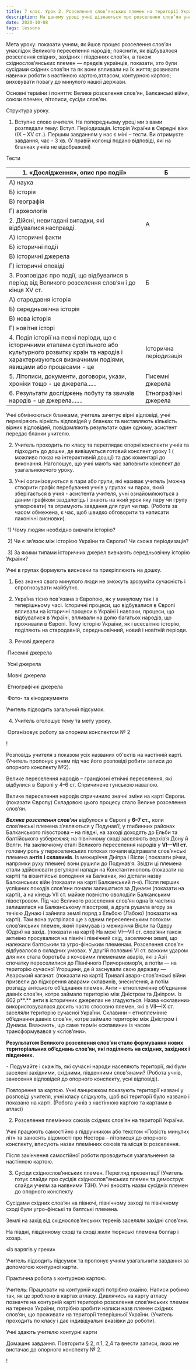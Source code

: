 ```yaml
---
title: 7 клас. Урок 2. Розселення слов’янських племен на території України. Сусіди східних слов’ян
description: На даному уроці учні дізнаються про розселення слов’ян унаслідок Великого переселення народів та їх сусідів
date: 2020-10-08
tags: lessons
---
```




Мета уроку: показати учням, як йшов процес розселення слов’ян унаслідок Великого переселення народів; пояснити, як відбувалося розселення східних, західних і південних слов’ян, а також східнослов’янських племен — предків українців, показати, хто були сусідами східних слов’ян та як вони впливали на їх життя; розвивати навички роботи з настінною картою,атласом, контурною картою; виховувати повагу до минулого нашої держави. 

Основні терміни і поняття: Велике розселення слов’ян, Балканські війни, союзи племен, літописи, сусіди слов'ян.

 Структура уроку.

1. Вступне слово вчителя. На попередньому уроці ми з вами розглядали тему: Вступ. Періодизація. Історія України в Середні віки (ІХ – ХV ст..). Першим завданням у нас є міні – тести. Ви отримуєте завдання, час - 3 хв. (У правій колонці подано відповіді, які на бланках учнів не відображені)

Тести

| 1.   «Дослідження», опис про події»                          | Б                      |
| ------------------------------------------------------------ | ---------------------- |
| А) наука                                                     |                        |
| Б) історія                                                   |                        |
| В) географія                                                 |                        |
| Г) археологія                                                |                        |
| 2. Дійсні, невигадані випадки, які відбувалися насправді.    | А                      |
| А) історичні факти                                           |                        |
| Б) історичні події                                           |                        |
| В) історичні джерела                                         |                        |
| Г) історичні оповіді                                         |                        |
| 3. Розповідає про події, що відбувалися в період від Великого розселення слов’ян і до кінця XV ст. | Б                      |
| А) стародавня історія                                        |                        |
| Б) середньовічна історія                                     |                        |
| В) нова історія                                              |                        |
| Г) новітня історі                                            |                        |
| 4.  Поділ історії на певні періоди, що є історичними етапами суспільного або культурного розвитку країн та народів і характеризуються визначними подіями, явищами або процесами - це | Історична періодизація |
| 5. Літописи, документи, договори, укази, хроніки тощо - це джерела...... | Писемні джерела        |
| 6. Результати досліджень побуту та звичаїв народів - це джерела....... | Етнографічні джерела   |

Учні обмінюються бланками, учитель зачитує вірні відповіді, учні перевіряють вірність відповідей у бланках та виставляють кількість вірних відповідей, повідомляють результати один одному, асистент передає бланки учителю.

2. Учитель проходить по класу та переглядає опорні конспекти учнів та підходить до дошки, де вивішується готовий конспект уроку 1 ( можливо показ на інтерактивній дошці) та дає коментарі до виконання. Наголошує, що учні мають час заповнити конспект до узагальнюючого уроку.

3. Учні організовуються в пари або групи, які називає учитель (можна створити графік перебування учнів у групах чи парах, який зберігається в учня - асистента учителя, учні ознайомлюються з даним графіком заздалегідь і знають на який урок яку пару чи групу утворювати) та отримують завдання для груп чи пар. (Робота за часом обмежена, є час, щоб швидко обговорити та написати лаконічні висновки).

​    1) Чому людям необхідно вивчати історію?

​    2) Чи є зв’язок між історією України та Європи? Чи схожа періодизація?

​    3) За якими типами історичних джерел вивчають середньовічну історію України?

Учні в групах формують висновки та прикріплюють на дошку.

1. Без знання свого минулого люди не зможуть зрозуміти сучасність і спрогнозувати майбутнє.

2. Україна тісно пов'язана з Європою, як у минулому так і в теперішньому часі. Історичні процеси, що відбувалися в Європі впливали на історичні процеси в Україні і навпаки, процеси, що відбувалися в Україні, впливали на долю багатьох народів, що проживали в Європі. Тому історію України, як і всесвітню історію, поділяють на стародавній, середньовічний, новий і новітній періоди.

3. Речові джерела

​       Писемні джерела 

​       Усні джерела 

​       Мовні джерела 

​       Етнографічні джерела 

​       Фото- та кінодокументи

   Учитель підводить загальний підсумок.

4. Учитель оголошує тему та мету уроку.

​        Організовує роботу за опорним конспектом № 2

!

Розповідь учителя з показом усіх названих об'єктів на настінній карті. (Учитель пропонує учням під час його розповіді робити записи до опорного конспекту №2).

Велике переселення народів – грандіозні етнічні переселення, які відбулися в Європі у 4–6 ст. Спричинене гунською навалою. 

Велике переселення народів спричинило значні зміни на карті Європи. (показати Європу) Складовою цього процесу стало Велике розселення слов’ян. 

***Велике розселення слов’ян*** відбулося в Європі у **6–7 ст.,** коли слов’янські племена з’являються у Подунав’ї, у глибинних районах Балканського півострова – на півдні, на заході доходять до Ельби та балтійського узбережжя; на північному сході заселяють верхів’я Дону й Волги.  На заключному етапі Великого переселення народів у **VI—VII ст.** головну роль у переселенських потоках почали відігравати слов’янські племена **антів** **і склавинів**. Із межиріччя Дніпра і Вісли ( показати річки, напрямки руху племен) вони рушили до Подунав’я. Звідти ці племена стали здійснювати регулярні напади на Константинополь (показати на карті) та візантійські володіння на Балканах, які дістали назву Балканських війн (показати на карті Балканський п-в). Після перших успішних походів слов’яни почали залишатися за Дунаєм (показати на карті), а на кінець VII ст. майже повністю оволоділи Балканським півостровом. Під час Великого розселення слов’ян одна їх частина залишилася на Балканському півострові, а друга рушила вгору за течією Дунаю і зайняла землі поряд з Ельбою (Лабою) (показати на карті). Там вона зустрілася ще з одним переселенським потоком слов’янських племен, який прямував із межиріччя Вісли та Одеру (Одри) на захід. (показати на карті) На межі VI—VII ст. слов’яни також активно просувалися на північ і північний схід, заселяючи землі, що належали балтським та угро-фінським племенам. Розселення слов’ян відбувалося в складних умовах. У другій половині VI ст. важким ударом для них стала боротьба з кочовими племенами аварів, які з Азії спочатку переселилися до Північного Причорномор’я, а потім — на територію сучасної Угорщини, де й заснували свою державу — Аварський каганат. (показати на карті) Тривалі аваро-слов’янські війни призвели до підкорення аварами склавинів, знесилення, а потім розпаду антського об’єднання племен. Анти – етноплемінне об’єднання давніх слов’ян, котре займало територію між Дністром та Дніпром.  Із 602 р**.** анти в історичних джерелах не згадуються. Назва «склавини» використовувалася досить часто стосовно племен, які в VII—IX ст. заселяли територію сучасної України. Склавини – етноплемінне об’єднання давніх слов’ян, котре займало територію між Дністром і Дунаєм. Вважають, що саме термін «склавини» із часом трансформувався у «слов’яни».

**Результатом Великого розселення слов’ян стало формування нових територіальних об’єднань слов’ян, які поділяють на східних, західних і південних.** 

\- Подумайте і скажіть, які сучасні народи населяють території, які були заселені західними, східними, південними слов'янами? (Робота учнів, занесення відповідей до опорного конспекту, усні відповіді).

Повторення за картою. Учні ланцюжком показують території названі у розповіді учителя, учні класу слідкують, щоб всі території було названо і показано на карті. (Робота учнів з настінною картою та картами в атласі)

2. Розселення племінних союзів східних слов’ян на території України. 

Учні працюють самостійно з підручником або текстом «Повість минулих літ» та заносять відомості про Нестора - літописця до опорного конспекту, вписують назви племінних союзів та місця їх розселення.

Після закінчення самостійної роботи проводиться узагальнення за настінною картою.

3. Сусіди східнослов’янських племен. Перегляд презентації (Учитель готує слайди про сусідів східнослов"янських племен та демострує слайди учням за наявними ТЗН).  Учні вносять назви сусідніх племен до опорного конспекту

Сусідами східних слов’ян на півночі, північному заході та північному сході були угро-фінські та балтські племена.

Землі на захід від східнослов’янських теренів заселяли західні слов’яни.

На півдні, південному сході та сході жили тюркські племена болгар і хозар.

«Із варягів у греки»

Учитель підводить підсумок та пропонує учням узагальнити завдання за допомогою контурної карти.

Практична робота з контурною картою.

Учитель: Працювати на контурній карті потрібно охайно. Написи робимо так, як це зроблено в картах атласу. Дивлячись на карту атласу позначте на контурній карті територію розселення слов’янських племен на теренах України, потрібно зробити написи назв племен східних слов’ян, що проживали на території теперішньої України. (Учитель проходить по класу і дає індивідуальні вказівки до роботи).

Учні здають учителю контурні карти

Домашнє завдання. Повторити § 2, п.1, 2,4 та внести записи, яких не вистачає до опорного конспекту № 2.

!

 


